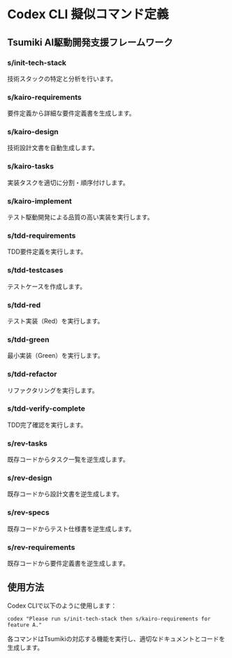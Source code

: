 # Codex CLI 擬似コマンド定義

## Tsumiki AI駆動開発支援フレームワーク

### s/init-tech-stack
技術スタックの特定と分析を行います。

### s/kairo-requirements
要件定義から詳細な要件定義書を生成します。

### s/kairo-design
技術設計文書を自動生成します。

### s/kairo-tasks
実装タスクを適切に分割・順序付けします。

### s/kairo-implement
テスト駆動開発による品質の高い実装を実行します。

### s/tdd-requirements
TDD要件定義を実行します。

### s/tdd-testcases
テストケースを作成します。

### s/tdd-red
テスト実装（Red）を実行します。

### s/tdd-green
最小実装（Green）を実行します。

### s/tdd-refactor
リファクタリングを実行します。

### s/tdd-verify-complete
TDD完了確認を実行します。

### s/rev-tasks
既存コードからタスク一覧を逆生成します。

### s/rev-design
既存コードから設計文書を逆生成します。

### s/rev-specs
既存コードからテスト仕様書を逆生成します。

### s/rev-requirements
既存コードから要件定義書を逆生成します。

## 使用方法

Codex CLIで以下のように使用します：

```
codex "Please run s/init-tech-stack then s/kairo-requirements for feature A."
```

各コマンドはTsumikiの対応する機能を実行し、適切なドキュメントとコードを生成します。
